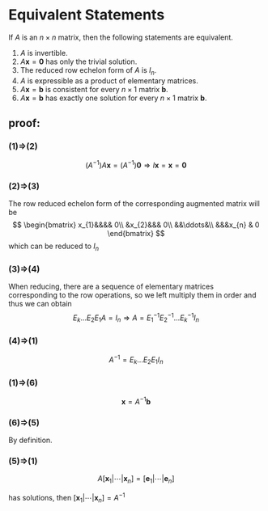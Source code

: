 # Equivalent Statements

If $A$ is an $n \times n$ matrix, then the following statements are equivalent.

1. $A$ is invertible.
2. $A\mathbf x = \mathbf0$ has only the trivial solution.
3. The reduced row echelon form of $A$ is $I_n$.
4. $A$ is expressible as a product of elementary matrices.
5. $A\mathbf x=\mathbf b$ is consistent for every $n\times1$ matrix $\mathbf b$.
6. $A\mathbf x=\mathbf b$ has exactly one solution for every $n\times1$ matrix $\mathbf b$.

## proof:

### (1)=>(2)

$$
(A^{-1})A\mathbf x=(A^{-1})\mathbf 0\Rightarrow I\mathbf x=\mathbf x=\mathbf 0
$$

### (2)=>(3)

The row reduced echelon form of the corresponding augmented matrix will be
$$
\begin{bmatrix}
x_{1}&&&& 0\\
&x_{2}&&& 0\\
&&\ddots&\\
&&&x_{n}  & 0
\end{bmatrix}
$$
which can be reduced to $I_n$

### (3)=>(4)

When reducing, there are a sequence of elementary matrices corresponding to the row operations, so we left multiply them in order and thus we can obtain
$$
E_k\dots E_2E_1A=I_n\Rightarrow A=E_1^{-1}E_2^{-1}\dots E_k^{-1}I_n
$$

### (4)=>(1)

$$
A^{-1}=E_k\dots E_2E_1I_n
$$

### (1)=>(6)

$$
\mathbf x=A^{-1}\mathbf b
$$

### (6)=>(5)

By definition.

### (5)=>(1)

$$
A[\mathbf x_1|\cdots|\mathbf x_n]=[\mathbf e_1|\cdots|\mathbf e_n]
$$

has solutions, then $[\mathbf x_1|\cdots|\mathbf x_n]=A^{-1}$

